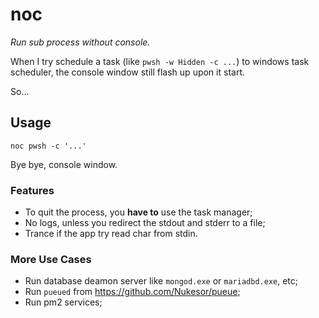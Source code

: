 # noc

*Run sub process without console.*

When I try schedule a task (like `pwsh -w Hidden -c ...`) to windows task scheduler,
the console window still flash up upon it start.

So...

## Usage

``` shell
noc pwsh -c '...'
```

Bye bye, console window.

### Features

- To quit the process, you **have to** use the task manager;
- No logs, unless you redirect the stdout and stderr to a file;
- Trance if the app try read char from stdin.

### More Use Cases

- Run database deamon server like `mongod.exe` or `mariadbd.exe`, etc;
- Run `pueued` from https://github.com/Nukesor/pueue;
- Run pm2 services;
